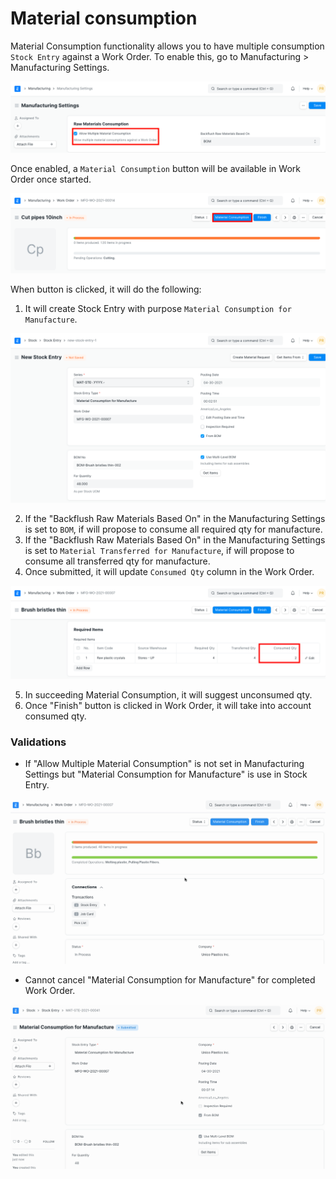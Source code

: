 
# Material consumption



Material Consumption functionality allows you to have multiple consumption `Stock Entry` against a Work Order. To enable this, go to Manufacturing > Manufacturing Settings.


![Item Alternative](/files/allow-material-consumption.png)


Once enabled, a `Material Consumption` button will be available in Work Order once started.


![Item Alternative](/files/material-consumption-button.png)


When button is clicked, it will do the following:


1. It will create Stock Entry with purpose `Material Consumption for Manufacture`.


![Item Alternative](/files/material-consumption-for-manufacture.png)


2. If the "Backflush Raw Materials Based On" in the Manufacturing Settings is set to `BOM`, if will propose to consume all required qty for manufacture.
3. If the "Backflush Raw Materials Based On" in the Manufacturing Settings is set to `Material Transferred for Manufacture`, if will propose to consume all transferred qty for manufacture.
4. Once submitted, it will update `Consumed Qty` column in the Work Order.


![Item Alternative](/files/consumed-qty.png)


5. In succeeding Material Consumption, it will suggest unconsumed qty.
6. Once "Finish" button is clicked in Work Order, it will take into account consumed qty.


### Validations


* If "Allow Multiple Material Consumption" is not set in Manufacturing Settings but "Material Consumption for Manufacture" is use in Stock Entry.


![Item Alternative](/files/material-consumption-stock-entry.gif)


* Cannot cancel "Material Consumption for Manufacture" for completed Work Order.


![Item Alternative](/files/cancel-material-consumption-stock-entry.gif)




